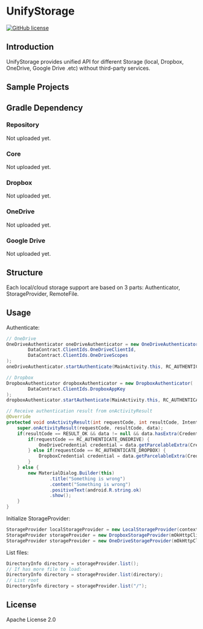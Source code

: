 # UnifyStorage

[![GitHub license](https://img.shields.io/github/license/mashape/apistatus.svg)](https://github.com/crysehillmes/UnifyStorage/blob/master/LICENSE.txt)

## Introduction

UnifyStorage provides unified API for different Storage (local, Dropbox, OneDrive, Google Drive .etc) without third-party services.

## Sample Projects

## Gradle Dependency

### Repository

Not uploaded yet.

### Core

Not uploaded yet.

### Dropbox 

Not uploaded yet.

### OneDrive

Not uploaded yet.

### Google Drive

Not uploaded yet.

## Structure

Each local/cloud storage support are based on 3 parts: Authenticator, StorageProvider, RemoteFile.

## Usage

Authenticate:
```java
// OneDrive
OneDriveAuthenticator oneDriveAuthenticator = new OneDriveAuthenticator(
        DataContract.ClientIds.OneDriveClientId,
        DataContract.ClientIds.OneDriveScopes
);
oneDriveAuthenticator.startAuthenticate(MainActivity.this, RC_AUTHENTICATE_ONEDRIVE);

// Dropbox
DropboxAuthenticator dropboxAuthenticator = new DropboxAuthenticator(
        DataContract.ClientIds.DropboxAppKey
);
dropboxAuthenticator.startAuthenticate(MainActivity.this, RC_AUTHENTICATE_DROPBOX);

// Receive authentication result from onActivityResult
@Override
protected void onActivityResult(int requestCode, int resultCode, Intent data) {
    super.onActivityResult(requestCode, resultCode, data);
    if(resultCode == RESULT_OK && data != null && data.hasExtra(Credential.RESULT_KEY)) {
        if(requestCode == RC_AUTHENTICATE_ONEDRIVE) {
            OneDriveCredential credential = data.getParcelableExtra(Credential.RESULT_KEY);
        } else if(requestCode == RC_AUTHENTICATE_DROPBOX) {
            DropboxCredential credential = data.getParcelableExtra(Credential.RESULT_KEY);
        }
    } else {
        new MaterialDialog.Builder(this)
                .title("Something is wrong")
                .content("Something is wrong")
                .positiveText(android.R.string.ok)
                .show();
    }
}
```

Initialize StorageProvider:
```java
StorageProvider localStorageProvider = new LocalStorageProvider(context, mLocalPath);
StorageProvider storageProvider = new DropboxStorageProvider(mOkHttpClient, dropboxCredential, clientIdentifier);
StorageProvider storageProvider = new OneDriveStorageProvider(mOkHttpClient, oneDriveCredential, clientId);
```

List files:
```java
DirectoryInfo directory = storageProvider.list();
// If has more file to load:
DirectoryInfo directory = storageProvider.list(directory);
// List root 
DirectoryInfo directory = storageProvider.list("/");
```

License
-------
Apache License 2.0
